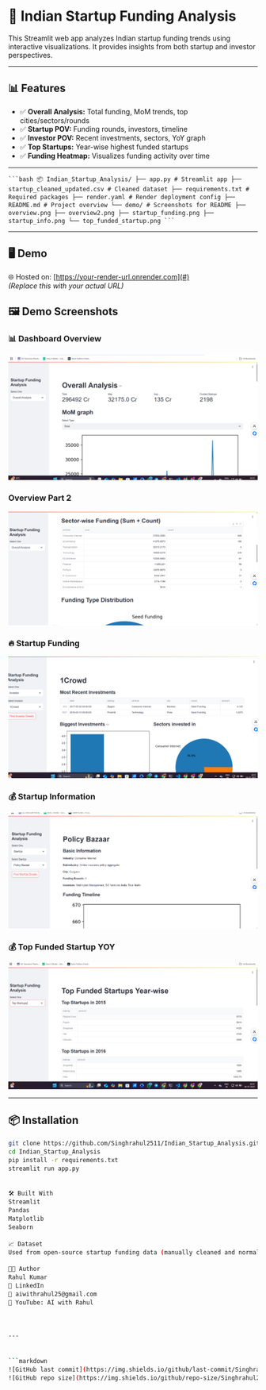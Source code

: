 # 🚀 Indian Startup Funding Analysis

This Streamlit web app analyzes Indian startup funding trends using interactive visualizations. It provides insights from both startup and investor perspectives.

---

## 📊 Features

- ✅ **Overall Analysis:** Total funding, MoM trends, top cities/sectors/rounds
- ✅ **Startup POV:** Funding rounds, investors, timeline
- ✅ **Investor POV:** Recent investments, sectors, YoY graph
- ✅ **Top Startups:** Year-wise highest funded startups
- ✅ **Funding Heatmap:** Visualizes funding activity over time

---

<pre><code>```bash 📦 Indian_Startup_Analysis/ ├── app.py # Streamlit app ├── startup_cleaned_updated.csv # Cleaned dataset ├── requirements.txt # Required packages ├── render.yaml # Render deployment config ├── README.md # Project overview └── demo/ # Screenshots for README ├── overview.png ├── overview2.png ├── startup_funding.png ├── startup_info.png └── top_funded_startup.png ```</code></pre>


---

## 🖥️ Demo

🌐 Hosted on: [https://your-render-url.onrender.com](#)  
*(Replace this with your actual URL)*


## 🖼️ Demo Screenshots

### 📊 Dashboard Overview
![Dashboard](demo/overview.png)

### Overview Part 2
![overview](demo/overview2.png)

### 🔥 Startup Funding
![Funding Graph](demo/startup_funding.png)

### 💰 Startup Information
![Information](demo/startup_info.png)

### 💰 Top Funded Startup YOY
![Top Funded Startup](demo/top_funded_startup.png)


---

## 📦 Installation

```bash
git clone https://github.com/Singhrahul2511/Indian_Startup_Analysis.git
cd Indian_Startup_Analysis
pip install -r requirements.txt
streamlit run app.py


🛠️ Built With
Streamlit
Pandas
Matplotlib
Seaborn

📈 Dataset
Used from open-source startup funding data (manually cleaned and normalized).

👨‍💻 Author
Rahul Kumar
🔗 LinkedIn
📧 aiwithrahul25@gmail.com
🎥 YouTube: AI with Rahul



---


```markdown
![GitHub last commit](https://img.shields.io/github/last-commit/Singhrahul2511/Indian_Startup_Analysis)
![GitHub repo size](https://img.shields.io/github/repo-size/Singhrahul2511/Indian_Startup_Analysis)